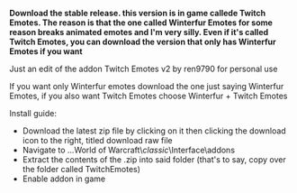 **Download the stable release. this version is in game callede Twitch Emotes. The reason is that the one called Winterfur Emotes for some reason breaks animated emotes and I'm very silly. Even if it's called Twitch Emotes, you can download the version that only has Winterfur Emotes if you want**

Just an edit of the addon Twitch Emotes v2 by ren9790 for personal use

If you want only Winterfur emotes download the one just saying Winterfur Emotes, if you also want Twitch Emotes choose Winterfur + Twitch Emotes

Install guide:
* Download the latest zip file by clicking on it then clicking the download icon to the right, titled download raw file
* Navigate to ...World of Warcraft\\_classic_\\Interface\\addons
* Extract the contents of the .zip into said folder (that's to say, copy over the folder called TwitchEmotes)
* Enable addon in game
